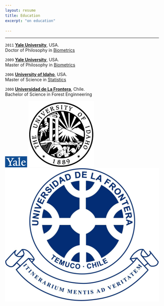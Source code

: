 ```yaml
---
layout: resume
title: Education
excerpt: "on education"

---
```


<style>H1{color:DarkRed;}</style>
<style>H2{color:Red;}</style>

--------




`2011`
__[Yale University](https://www.yale.edu/)__, USA.  
Doctor of Philosophy in [Biometrics](https://environment.yale.edu/)

`2009`
__[Yale University](https://www.yale.edu/)__, USA.  
Master of Philosophy in [Biometrics](https://environment.yale.edu/)

`2006`
__[University of Idaho](https://www.uidaho.edu)__, USA.  
Master of Science in [Statistics](https://www.uidaho.edu/sci/stat)

`2000`
__[Universidad de La Frontera](https://www.ufro.cl)__, Chile.  
Bachelor of Science in Forest Enginneering

![](images/logoyale.gif)  ![](images/logouidaho.jpg)    ![](images/logoufro.jpg)
<!-- ### Footer
![](images/yalelogo.gif)
![](yalelogo.gif){:height="36px" width="36px"}
Last updated: August 2020 -->


